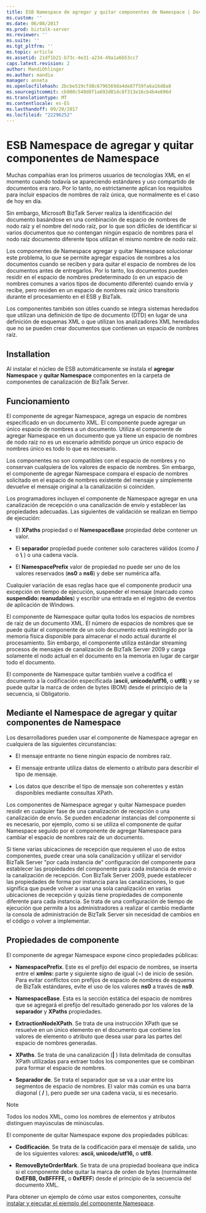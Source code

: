 ```yaml
---
title: ESB Namespace de agregar y quitar componentes de Namespace | Documentos de Microsoft
ms.custom: ''
ms.date: 06/08/2017
ms.prod: biztalk-server
ms.reviewer: ''
ms.suite: ''
ms.tgt_pltfrm: ''
ms.topic: article
ms.assetid: 21df1b21-b73c-4e31-a234-49a1a6b53cc7
caps.latest.revision: 2
author: MandiOhlinger
ms.author: mandia
manager: anneta
ms.openlocfilehash: 2bcbe519cfd8c6796569da4de87f59fa6a16d8a8
ms.sourcegitcommit: cb908c540d8f1a692d01dc8f313e16cb4b4e696d
ms.translationtype: MT
ms.contentlocale: es-ES
ms.lasthandoff: 09/20/2017
ms.locfileid: "22296252"
---
```

# <a name="the-esb-add-namespace-and-remove-namespace-components"></a>ESB Namespace de agregar y quitar componentes de Namespace
Muchas compañías eran los primeros usuarios de tecnologías XML en el momento cuando todavía se apareciendo estándares y uso compartido de documentos era raro. Por lo tanto, no estrictamente aplican los requisitos para incluir espacios de nombres de raíz única, que normalmente es el caso de hoy en día.  
  
 Sin embargo, Microsoft BizTalk Server realiza la identificación del documento basándose en una combinación de espacio de nombres de nodo raíz y el nombre del nodo raíz, por lo que son difíciles de identificar si varios documentos que no contengan ningún espacio de nombres para el nodo raíz documento diferente tipos utilizan el mismo nombre de nodo raíz.  
  
 Los componentes de Namespace agregar y quitar Namespace solucionar este problema, lo que se permite agregar espacios de nombres a los documentos cuando se reciben y para quitar el espacio de nombres de los documentos antes de entregarlos. Por lo tanto, los documentos pueden residir en el espacio de nombres predeterminado (o en un espacio de nombres comunes a varios tipos de documento diferente) cuando envía y recibe, pero residen en un espacio de nombres raíz único transitorio durante el procesamiento en el ESB y BizTalk.  
  
 Los componentes también son útiles cuando se integra sistemas heredados que utilizan una definición de tipo de documento (DTD) en lugar de una definición de esquemas XML o que utilizan los analizadores XML heredados que no se pueden crear documentos que contienen un espacio de nombres raíz.  
  
## <a name="installation"></a>Installation  
 Al instalar el núcleo de ESB automáticamente se instala el **agregar Namespace** y **quitar Namespace** componentes en la carpeta de componentes de canalización de BizTalk Server.  
  
## <a name="how-it-works"></a>Funcionamiento  
 El componente de agregar Namespace, agrega un espacio de nombres especificado en un documento XML. El componente puede agregar un único espacio de nombres a un documento. Utiliza el componente de agregar Namespace en un documento que ya tiene un espacio de nombres de nodo raíz no es un escenario admitido porque un único espacio de nombres único es todo lo que es necesario.  
  
 Los componentes no son compatibles con el espacio de nombres y no conservan cualquiera de los valores de espacio de nombres. Sin embargo, el componente de agregar Namespace compara el espacio de nombres solicitado en el espacio de nombres existente del mensaje y simplemente devuelve el mensaje original a la canalización si coinciden.  
  
 Los programadores incluyen el componente de Namespace agregar en una canalización de recepción o una canalización de envío y establecer las propiedades adecuadas. Las siguientes de validación se realizan en tiempo de ejecución:  
  
-   El **XPaths** propiedad o el **NamespaceBase** propiedad debe contener un valor.  
  
-   El **separador** propiedad puede contener solo caracteres válidos (como  **/**  o  **\\** ) o una cadena vacía.  
  
-   El **NamespacePrefix** valor de propiedad no puede ser uno de los valores reservados (**ns0** a **ns6**) y debe ser numérica alfa.  
  
 Cualquier variación de esas reglas hace que el componente producir una excepción en tiempo de ejecución, suspender el mensaje (marcado como **suspendido: reanudables**) y escribir una entrada en el registro de eventos de aplicación de Windows.  
  
 El componente de Namespace quitar quita todos los espacios de nombres de raíz de un documento XML. El número de espacios de nombres que se puede quitar el componente de un solo documento está restringido por la memoria física disponible para almacenar el nodo actual durante el procesamiento. Sin embargo, el componente utiliza estándar streaming procesos de mensajes de canalización de BizTalk Server 2009 y carga solamente el nodo actual en el documento en la memoria en lugar de cargar todo el documento.  
  
 El componente de Namespace quitar también vuelve a codifica el documento a la codificación especificada (**ascii, unicode/utf16,** o **utf8**) y se puede quitar la marca de orden de bytes (BOM) desde el principio de la secuencia, si Obligatorio.  
  
## <a name="using-the-add-namespace-and-remove-namespace-components"></a>Mediante el Namespace de agregar y quitar componentes de Namespace  
 Los desarrolladores pueden usar el componente de Namespace agregar en cualquiera de las siguientes circunstancias:  
  
-   El mensaje entrante no tiene ningún espacio de nombres raíz.  
  
-   El mensaje entrante utiliza datos de elemento o atributo para describir el tipo de mensaje.  
  
-   Los datos que describe el tipo de mensaje son coherentes y están disponibles mediante consultas XPath.  
  
 Los componentes de Namespace agregar y quitar Namespace pueden residir en cualquier fase de una canalización de recepción o una canalización de envío. Se pueden encadenar instancias del componente si es necesario, por ejemplo, como si se utiliza el componente de quitar Namespace seguido por el componente de agregar Namespace para cambiar el espacio de nombres raíz de un documento.  
  
 Si tiene varias ubicaciones de recepción que requieren el uso de estos componentes, puede crear una sola canalización y utilizar el servidor BizTalk Server "por cada instancia de" configuración del componente para establecer las propiedades del componente para cada instancia de envío o la canalización de recepción. Con BizTalk Server 2009, puede establecer las propiedades de forma por instancia para las canalizaciones, lo que significa que puede volver a usar una sola canalización en varias ubicaciones de recepción y quizás tiene propiedades de componente diferente para cada instancia. Se trata de una configuración de tiempo de ejecución que permite a los administradores a realizar el cambio mediante la consola de administración de BizTalk Server sin necesidad de cambios en el código o volver a implementar.  
  
## <a name="component-properties"></a>Propiedades de componente  
 El componente de agregar Namespace expone cinco propiedades públicas:  
  
-   **NamespacePrefix**. Este es el prefijo del espacio de nombres, se inserta entre el **xmlns:** parte y siguiente signo de igual (=) de inicio de sesión. Para evitar conflictos con prefijos de espacio de nombres de esquema de BizTalk estándares, evite el uso de los valores **ns0** a través de **ns9**.  
  
-   **NamespaceBase**. Esta es la sección estática del espacio de nombres que se agregará el prefijo del resultado generado por los valores de la **separador** y **XPaths** propiedades.  
  
-   **ExtractionNodeXPath**. Se trata de una instrucción XPath que se resuelve en un único elemento en el documento que contiene los valores de elemento o atributo que desea usar para las partes del espacio de nombres generadas.  
  
-   **XPaths**. Se trata de una canalización (**&#124;** ) lista delimitada de consultas XPath utilizadas para extraer todos los componentes que se combinan para formar el espacio de nombres.  
  
-   **Separador de**. Se trata el separador que se va a usar entre los segmentos de espacio de nombres. El valor más común es una barra diagonal ( **/**  ), pero puede ser una cadena vacía, si es necesario.  
  
> [!NOTE]
>  Todos los nodos XML, como los nombres de elementos y atributos distinguen mayúsculas de minúsculas.  
  
 El componente de quitar Namespace expone dos propiedades públicas:  
  
-   **Codificación**. Se trata de la codificación para el mensaje de salida, uno de los siguientes valores: **ascii, unicode/utf16,** o **utf8**.  
  
-   **RemoveByteOrderMark**. Se trata de una propiedad booleana que indica si el componente debe quitar la marca de orden de bytes (normalmente **0xEFBB, 0xBFFFFE,** o **0xFEFF**) desde el principio de la secuencia del documento XML.  
  
 Para obtener un ejemplo de cómo usar estos componentes, consulte [instalar y ejecutar el ejemplo del componente Namespace](../esb-toolkit/installing-and-running-the-namespace-component-sample.md).